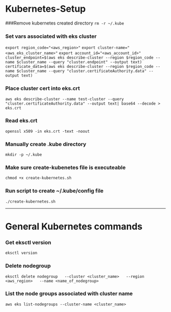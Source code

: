 # Kubernetes-Setup

###Remove kubernetes created directory
```rm -r ~/.kube```

### Set vars associated with eks cluster
```export region_code="<aws_region>"```
```export cluster-name="<aws_eks_cluster_name>"```
```export account_id="<aws_account_id>"```
```cluster_endpoint=$(aws eks describe-cluster --region $region_code --name $cluster_name --query "cluster.endpoint" --output text)```
```certificate_data=$(aws eks describe-cluster --region $region_code --name $cluster_name --query "cluster.certificateAuthority.data" --output text)```

### Place cluster cert into eks.crt
```aws eks describe-cluster --name test-cluster --query "cluster.certificateAuthority.data" --output text| base64 --decode > eks.crt```

### Read eks.crt
```openssl x509 -in eks.crt -text -noout```

### Manually create .kube directory
```mkdir -p ~/.kube```

### Make sure create-kubenetes file is executeable
```chmod +x create-kubernetes.sh```

### Run script to create ~/.kube/config file
```./create-kubernetes.sh```


--------------------------------------------------
# General Kubernetes commands
### Get eksctl version
```eksctl version```

### Delete nodegroup
```eksctl delete nodegroup   --cluster <cluster_name>   --region <aws_region>   --name <name_of_nodegroup>```

### List the node groups associated with cluster name
```aws eks list-nodegroups --cluster-name <cluster_name>```